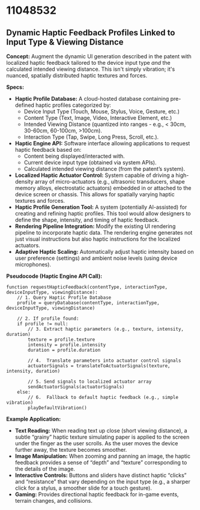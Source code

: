 # 11048532

## Dynamic Haptic Feedback Profiles Linked to Input Type & Viewing Distance

**Concept:** Augment the dynamic UI generation described in the patent with localized haptic feedback tailored to the device input type *and* the calculated intended viewing distance. This isn't simply vibration; it's nuanced, spatially distributed haptic textures and forces.

**Specs:**

*   **Haptic Profile Database:** A cloud-hosted database containing pre-defined haptic profiles categorized by:
    *   Device Input Type (Touch, Mouse, Stylus, Voice, Gesture, etc.)
    *   Content Type (Text, Image, Video, Interactive Element, etc.)
    *   Intended Viewing Distance (quantized into ranges - e.g., < 30cm, 30-60cm, 60-100cm, >100cm).
    *   Interaction Type (Tap, Swipe, Long Press, Scroll, etc.).
*   **Haptic Engine API:** Software interface allowing applications to request haptic feedback based on:
    *   Content being displayed/interacted with.
    *   Current device input type (obtained via system APIs).
    *   Calculated intended viewing distance (from the patent’s system).
*   **Localized Haptic Actuator Control:**  System capable of driving a high-density array of micro-actuators (e.g., ultrasonic transducers, shape memory alloys, electrostatic actuators) embedded in or attached to the device screen or chassis. This allows for spatially varying haptic textures and forces.
*   **Haptic Profile Generation Tool:** A system (potentially AI-assisted) for creating and refining haptic profiles.  This tool would allow designers to define the shape, intensity, and timing of haptic feedback.
*   **Rendering Pipeline Integration:** Modify the existing UI rendering pipeline to incorporate haptic data.  The rendering engine generates not just visual instructions but also haptic instructions for the localized actuators.
*   **Adaptive Haptic Scaling:** Automatically adjust haptic intensity based on user preference (settings) and ambient noise levels (using device microphones).

**Pseudocode (Haptic Engine API Call):**

```
function requestHapticFeedback(contentType, interactionType, deviceInputType, viewingDistance):
    // 1. Query Haptic Profile Database
    profile = queryDatabase(contentType, interactionType, deviceInputType, viewingDistance)

    // 2. If profile found:
    if profile != null:
        // 3. Extract haptic parameters (e.g., texture, intensity, duration)
        texture = profile.texture
        intensity = profile.intensity
        duration = profile.duration

        // 4.  Translate parameters into actuator control signals
        actuatorSignals = translateToActuatorSignals(texture, intensity, duration)

        // 5. Send signals to localized actuator array
        sendActuatorSignals(actuatorSignals)
    else:
        // 6.  Fallback to default haptic feedback (e.g., simple vibration)
        playDefaultVibration()
```

**Example Application:**

*   **Text Reading:** When reading text up close (short viewing distance), a subtle “grainy” haptic texture simulating paper is applied to the screen under the finger as the user scrolls. As the user moves the device further away, the texture becomes smoother.
*   **Image Manipulation:** When zooming and panning an image, the haptic feedback provides a sense of “depth” and “texture” corresponding to the details of the image.
*   **Interactive Controls:** Buttons and sliders have distinct haptic “clicks” and “resistance” that vary depending on the input type (e.g., a sharper click for a stylus, a smoother slide for a touch gesture).
*   **Gaming:** Provides directional haptic feedback for in-game events, terrain changes, and collisions.